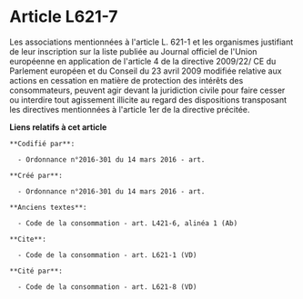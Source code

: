 # Article L621-7

Les associations mentionnées à l'article L. 621-1 et les organismes justifiant de leur inscription sur la liste publiée au
Journal officiel de l'Union européenne en application de l'article 4 de la directive 2009/22/ CE du Parlement européen et du
Conseil du 23 avril 2009 modifiée relative aux actions en cessation en matière de protection des intérêts des consommateurs,
peuvent agir devant la juridiction civile pour faire cesser ou interdire tout agissement illicite au regard des dispositions
transposant les directives mentionnées à l'article 1er de la directive précitée.

**Liens relatifs à cet article**

	**Codifié par**:

	  - Ordonnance n°2016-301 du 14 mars 2016 - art.

	**Créé par**:

	  - Ordonnance n°2016-301 du 14 mars 2016 - art.

	**Anciens textes**:

	  - Code de la consommation - art. L421-6, alinéa 1 (Ab)

	**Cite**:

	  - Code de la consommation - art. L621-1 (VD)

	**Cité par**:

	  - Code de la consommation - art. L621-8 (VD)
